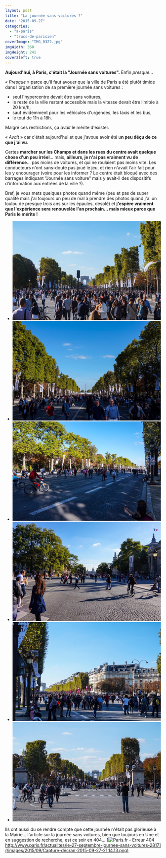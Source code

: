 ```yaml
---
layout: post
title: "La journée sans voitures ?"
date: "2015-09-27"
categories: 
  - "a-paris"
  - "trucs-de-parisien"
coverImage: "IMG_0322.jpg"
imgWidth: 360
imgHeight: 241
cover2left: true
---
```


**Aujourd'hui, à Paris, c'était la "Journée sans voitures".** Enfin _presque_...

« _Presque_ » parce qu'il faut avouer que la ville de Paris a été plutôt timide dans l'organisation de sa première journée sans voitures :

- seul l'hypercentre devait être sans voitures,
- le reste de la ville restant accessible mais la vitesse devait être limitée à 20 km/h,
- sauf évidemment pour les véhicules d'urgences, les taxis et les bus,
- le tout de 11h à 18h.

Malgré ces restrictions, ça _avait_ le mérite d'exister.

« _Avait_ » car c'était aujourd'hui et que j'avoue avoir été u**n peu déçu de ce que j'ai vu**.

Certes **marcher sur les Champs et dans les rues du centre avait quelque chose d'un peu irréel**... mais, **ailleurs, je n'ai pas vraiment vu de différence**... pas moins de voitures, et qui ne roulaient pas moins vite. Les conducteurs n'ont sans-doute pas joué le jeu, et rien n'avait l'air fait pour les y encourager (voire pour les informer ? Le centre était bloqué avec des barrages indiquant "Journée sans voiture" mais y avait-il des dispositifs d'information aux entrées de la ville ?).

Bref, je vous mets quelques photos quand même (peu et pas de super qualité mais j'ai toujours un peu de mal à prendre des photos quand j'ai un loulou de presque trois ans sur les épaules, désolé) et **j'espère vraiment que l'expérience sera renouvelée l'an prochain... mais mieux parce que Paris le mérite !**

<div id="jsv-slider" class="splide">
<div class="splide__track">
<ul class="splide__list">
<li class="splide__slide"><img src="/images/2015/09/IMG_0322.jpg" alt=""></li>
<li class="splide__slide"><img src="/images/2015/09/IMG_0323.jpg" alt=""></li>
<li class="splide__slide"><img src="/images/2015/09/IMG_0324.jpg" alt=""></li>
<li class="splide__slide"><img src="/images/2015/09/IMG_0325.jpg" alt=""></li>
<li class="splide__slide"><img src="/images/2015/09/IMG_0326.jpg" alt=""></li>
<li class="splide__slide"><img src="/images/2015/09/IMG_0321.jpg" alt=""></li>
</ul>
</div>
</div>

Ils ont aussi du se rendre compte que cette journée n'était pas glorieuse à la Mairie... l'article sur la journée sans voitures, bien que toujours en Une et en suggestion de recherche, est ce soir en 404... [![Paris.fr - Erreur 404](/images/2015/09/Capture-décran-2015-09-27-21.14.13-1024x586.png)http://www.paris.fr/actualites/le-27-septembre-journee-sans-voitures-2817](/images/2015/09/Capture-décran-2015-09-27-21.14.13.png)
